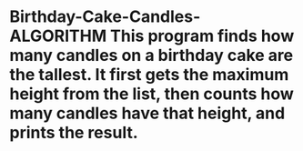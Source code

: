 # Birthday-Cake-Candles-ALGORITHM This program finds how many candles on a birthday cake are the tallest. It first gets the maximum height from the list, then counts how many candles have that height, and prints the result.
